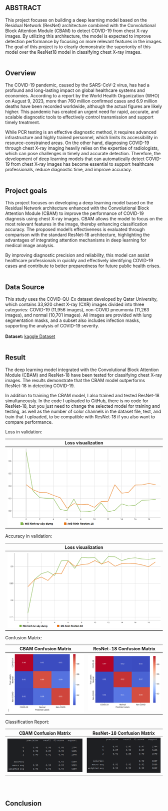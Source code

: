 # 

 ## ABSTRACT
This project focuses on building a deep learning model based on the Residual Network (ResNet) architecture combined with the Convolutional Block Attention Module (CBAM) to detect COVID-19 from chest X-ray images. By utilizing this architecture, the model is expected to improve detection performance by focusing on more relevant features in the images. The goal of this project is to clearly demonstrate the superiority of this model over the ResNet18 model in classifying chest X-ray images.<br>
<br>

## Overview
The COVID-19 pandemic, caused by the SARS-CoV-2 virus, has had a profound and long-lasting impact on global healthcare systems and economies. According to a report by the World Health Organization (WHO) on August 9, 2023, more than 760 million confirmed cases and 6.9 million deaths have been recorded worldwide, although the actual figures are likely higher. This pandemic has created an urgent need for rapid, accurate, and scalable diagnostic tools to effectively control transmission and support timely treatment.

While PCR testing is an effective diagnostic method, it requires advanced infrastructure and highly trained personnel, which limits its accessibility in resource-constrained areas. On the other hand, diagnosing COVID-19 through chest X-ray imaging heavily relies on the expertise of radiologists, which can pose challenges in timely and accurate detection. Therefore, the development of deep learning models that can automatically detect COVID-19 from chest X-ray images has become essential to support healthcare professionals, reduce diagnostic time, and improve accuracy.
<br>
<br>
## Project goals
This project focuses on developing a deep learning model based on the Residual Network architecture enhanced with the Convolutional Block Attention Module (CBAM) to improve the performance of COVID-19 diagnosis using chest X-ray images. CBAM allows the model to focus on the most relevant features in the image, thereby enhancing classification accuracy. The proposed model’s effectiveness is evaluated through comparison with the standard ResNet-18 architecture, highlighting the advantages of integrating attention mechanisms in deep learning for medical image analysis.

By improving diagnostic precision and reliability, this model can assist healthcare professionals in quickly and effectively identifying COVID-19 cases and contribute to better preparedness for future public health crises.
<br>
<br>

## Data Source
This study uses the COVID-QU-Ex dataset developed by Qatar University, which contains 33,920 chest X-ray (CXR) images divided into three categories: COVID-19 (11,956 images), non-COVID pneumonia (11,263 images), and normal (10,701 images). All images are provided with lung segmentation masks, and a subset also includes infection masks, supporting the analysis of COVID-19 severity.<br>
<br>
<b>Dataset: </b>
<a href="https://www.kaggle.com/datasets/anasmohammedtahir/covidqu/data">kaggle Dataset</a>
<br>
<br>
## Result
The deep learning model integrated with the Convolutional Block Attention Module (CBAM) and ResNet-18 have been tested for classifying chest X-ray images. The results demonstrate that the CBAM model outperforms ResNet-18 in detecting COVID-19.

In addition to training the CBAM model, I also trained and tested ResNet-18 simultaneously. In the code I uploaded to GitHub, there is no code for ResNet-18, but you just need to change the selected model for training and testing, as well as the number of color channels in the dataset file, test, and train that I uploaded, to be compatible with ResNet-18 if you also want to compare performance.

Loss in validation: 

| **Loss visualization**  |
|-------------------------|
| ![img_4.png](img_4.png) |
Accuracy in validation: 

| **Loss visualization** |
|--|
| ![img_5.png](img_5.png) |
Confusion Matrix:

| **CBAM Confusion Matrix**                                                          | **ResNet-18 Confusion Matrix** |
|------------------------------------------------------------------------------------|--|
| ![img.png](img.png) | ![img_1.png](img_1.png) |
Classification Report:

| **CBAM Confusion Matrix**                                       | **ResNet-18 Confusion Matrix** |
|-----------------------------------------------------------------|--|
| ![img_2.png](img_2.png) | ![img_3.png](img_3.png) |
<br>
<br>

## Conclusion
